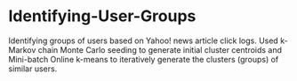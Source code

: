 # Identifying-User-Groups

Identifying groups of users based on Yahoo! news article click logs. Used k-Markov chain Monte Carlo seeding to generate initial cluster centroids and Mini-batch Online k-means to iteratively generate the clusters (groups) of similar users.
